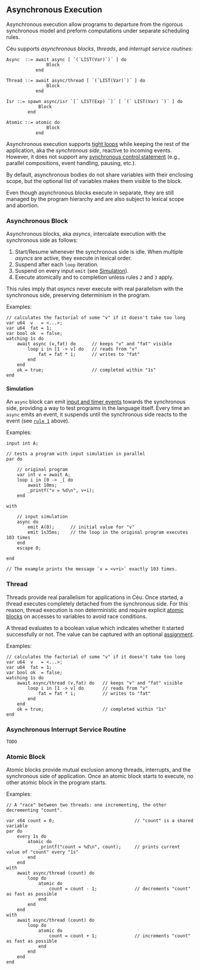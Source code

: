 ## Asynchronous Execution

Asynchronous execution allow programs to departure from the rigorous
synchronous model and preform computations under separate scheduling rules.

Céu supports *asynchronous blocks*, *threads*, and
*interrupt service routines*:

```ceu
Async  ::= await async [ `(´LIST(Var)`)´ ] do
               Block
           end

Thread ::= await async/thread [ `(´LIST(Var)`)´ ] do
               Block
           end

Isr ::= spawn async/isr `[´ LIST(Exp) `]´ [ `(´ LIST(Var) `)´ ] do
            Block
        end

Atomic ::= atomic do
               Block
           end
```

Asynchronous execution supports [tight loops](#TODO) while keeping the rest of
the application, aka the *synchronous side*, reactive to incoming events.
However, it does not support any [synchronous control statement](#TODO) (e.g.,
parallel compositions, event handling, pausing, etc.).

By default, asynchronous bodies do not share variables with their enclosing
scope, but the optional list of variables makes them visible to the block.

Even though asynchronous blocks execute in separate, they are still managed by
the program hierarchy and are also subject to lexical scope and abortion.

<!--
 execute time consuming computations 
without interfering with the responsiveness of the  *synchronous side* of
applications (i.e., all core language statements):

The program awaits the termination of the asynchronous `Block` body to proceed to the
statement in sequence.
-->

### Asynchronous Block

Asynchronous blocks, aka *asyncs*, intercalate execution with the synchronous
side as follows:

1. Start/Resume whenever the synchronous side is idle.
   When multiple *asyncs* are active, they execute in lexical order.
2. Suspend after each `loop` iteration.
3. Suspend on every input `emit` (see [Simulation](#TODO)).
4. Execute atomically and to completion unless rules `2` and `3` apply.

This rules imply that *asyncs* never execute with real parallelism with the
synchronous side, preserving determinism in the program.

Examples:

```ceu
// calculates the factorial of some "v" if it doesn't take too long
var u64  v   = <...>;
var u64  fat = 1;
var bool ok  = false;
watching 1s do
    await async (v,fat) do      // keeps "v" and "fat" visible
        loop i in [1 -> v] do   // reads from "v"
            fat = fat * i;      // writes to "fat"
        end
    end
    ok = true;                  // completed within "1s"
end
```

#### Simulation

An `async` block can emit [input and timer events](#TODO) towards the
synchronous side, providing a way to test programs in the language itself.
Every time an `async` emits an event, it suspends until the synchronous side
reacts to the event (see [`rule 1`](#TODO) above).

Examples:

```ceu
input int A;

// tests a program with input simulation in parallel
par do

    // original program
    var int v = await A;
    loop i in [0 -> _[ do
        await 10ms;
        _printf("v = %d\n", v+i);
    end

with

    // input simulation
    async do
        emit A(0);      // initial value for "v"
        emit 1s35ms;    // the loop in the original program executes 103 times
    end
    escape 0;

end

// The example prints the message `v = <v+i>` exactly 103 times.
```

### Thread

Threads provide real parallelism for applications in Céu.
Once started, a thread executes completely detached from the synchronous side.
For this reason, thread execution is non deterministic and require explicit
[atomic blocks](#TODO) on accesses to variables to avoid race conditions.

A thread evaluates to a boolean value which indicates whether it started
successfully or not.
The value can be captured with an optional [assignment](#TODO).

Examples:

```ceu
// calculates the factorial of some "v" if it doesn't take too long
var u64  v   = <...>;
var u64  fat = 1;
var bool ok  = false;
watching 1s do
    await async/thread (v,fat) do   // keeps "v" and "fat" visible
        loop i in [1 -> v] do       // reads from "v"
            fat = fat * i;          // writes to "fat"
        end
    end
    ok = true;                      // completed within "1s"
end
```

### Asynchronous Interrupt Service Routine

`TODO`

### Atomic Block

Atomic blocks provide mutual exclusion among threads, interrupts, and the
synchronous side of application.
Once an atomic block starts to execute, no other atomic block in the program
starts.

Examples:

```ceu
// A "race" between two threads: one incrementing, the other decrementing "count".

var s64 count = 0;                              // "count" is a shared variable
par do
    every 1s do
        atomic do
            _printf("count = %d\n", count);     // prints current value of "count" every "1s"
        end
    end
with
    await async/thread (count) do
        loop do
            atomic do
                count = count - 1;              // decrements "count" as fast as possible
            end
        end
    end
with
    await async/thread (count) do
        loop do
            atomic do
                count = count + 1;              // increments "count" as fast as possible
            end
        end
    end
end
```
